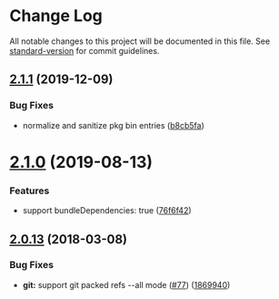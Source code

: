 # Change Log

All notable changes to this project will be documented in this file. See [standard-version](https://github.com/conventional-changelog/standard-version) for commit guidelines.

<a name="2.1.1"></a>
## [2.1.1](https://github.com/npm/read-package-json/compare/v2.1.0...v2.1.1) (2019-12-09)


### Bug Fixes

* normalize and sanitize pkg bin entries ([b8cb5fa](https://github.com/npm/read-package-json/commit/b8cb5fa))



<a name="2.1.0"></a>
# [2.1.0](https://github.com/npm/read-package-json/compare/v2.0.13...v2.1.0) (2019-08-13)


### Features

* support bundleDependencies: true ([76f6f42](https://github.com/npm/read-package-json/commit/76f6f42))



<a name="2.0.13"></a>
## [2.0.13](https://github.com/npm/read-package-json/compare/v2.0.12...v2.0.13) (2018-03-08)


### Bug Fixes

* **git:** support git packed refs --all mode ([#77](https://github.com/npm/read-package-json/issues/77)) ([1869940](https://github.com/npm/read-package-json/commit/1869940))
